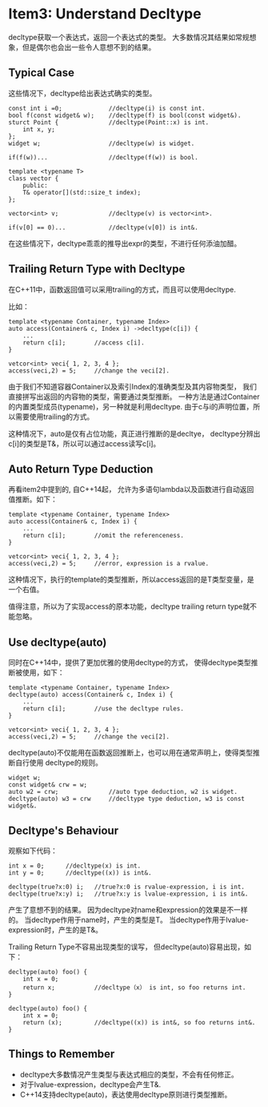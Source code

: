 # Item3: Understand Decltype

decltype获取一个表达式，返回一个表达式的类型。
大多数情况其结果如常规想象，但是偶尔也会出一些令人意想不到的结果。

## Typical Case

这些情况下，decltype给出表达式确实的类型。

    const int i =0;             //decltype(i) is const int.
    bool f(const widget& w);    //decltype(f) is bool(const widget&).
    sturct Point {              //decltype(Point::x) is int.
        int x, y;
    };
    widget w;                   //decltype(w) is widget.

    if(f(w))...                 //decltype(f(w)) is bool.

    template <typename T>
    class vector {
        public:
        T& operator[](std::size_t index);
    };

    vector<int> v;              //decltype(v) is vector<int>.

    if(v[0] == 0)...            //decltype(v[0]) is int&.

在这些情况下，decltype乖乖的推导出expr的类型，不进行任何添油加醋。

## Trailing Return Type with Decltype

在C++11中，函数返回值可以采用trailing的方式，而且可以使用decltype.

比如：

    template <typename Container, typename Index>
    auto access(Container& c, Index i) ->decltype(c[i]) {   
        ...
        return c[i];        //access c[i].
    }

    vetcor<int> veci{ 1, 2, 3, 4 };
    access(veci,2) = 5;     //change the veci[2].

由于我们不知道容器Container以及索引Index的准确类型及其内容物类型，
我们直接拼写出返回的内容物的类型，需要通过类型推断。
一种方法是通过Container的内置类型成员(typename)，另一种就是利用decltype.
由于c与i的声明位置，所以需要使用trailing的方式。

这种情况下，auto是仅有占位功能，真正进行推断的是decltye，
decltype分辨出c[i]的类型是T&，所以可以通过access读写c[i]。

## Auto Return Type Deduction

再看item2中提到的, 自C++14起，
允许为多语句lambda以及函数进行自动返回值推断。如下：

    template <typename Container, typename Index>
    auto access(Container& c, Index i) {   
        ...
        return c[i];        //omit the referenceness.
    }

    vetcor<int> veci{ 1, 2, 3, 4 };
    access(veci,2) = 5;     //error, expression is a rvalue.

这种情况下，执行的template的类型推断，所以access返回的是T类型变量，是一个右值。

值得注意，所以为了实现access的原本功能，decltype trailing return type就不能忽略。

## Use decltype(auto)

同时在C++14中，提供了更加优雅的使用decltype的方式，
使得decltype类型推断被使用，如下：

    template <typename Container, typename Index>
    decltype(auto) access(Container& c, Index i) {   
        ...
        return c[i];        //use the decltype rules.
    }

    vetcor<int> veci{ 1, 2, 3, 4 };
    access(veci,2) = 5;     //change the veci[2].

decltype(auto)不仅能用在函数返回推断上，也可以用在通常声明上，使得类型推断自行使用
decltype的规则。

    widget w;
    const widget& crw = w;
    auto w2 = crw;              //auto type deduction, w2 is widget.
    decltype(auto) w3 = crw     //decltype type deduction, w3 is const widget&.

## Decltype's Behaviour

观察如下代码：

    int x = 0;      //decltype(x) is int.
    int y = 0;      //decltype((x)) is int&.

    decltype(true?x:0) i;   //true?x:0 is rvalue-expression, i is int. 
    decltype(true?x:y) i;   //true?x:y is lvalue-expression, i is int&.


产生了意想不到的结果。
因为decltype对name和expression的效果是不一样的。
当decltype作用于name时，产生的类型是T。
当decltype作用于lvalue-expression时，产生的是T&。

Trailing Return Type不容易出现类型的误写，
但decltype(auto)容易出现，如下：

    decltype(auto) foo() {
        int x = 0;
        return x;           //decltype（x） is int, so foo returns int.
    }

    decltype(auto) foo() {
        int x = 0;
        return (x);         //decltype((x)) is int&, so foo returns int&.
    }



## Things to Remember

- decltype大多数情况产生类型与表达式相应的类型，不会有任何修正。
- 对于lvalue-expression，decltype会产生T&.
- C++14支持decltype(auto)，表达使用decltype原则进行类型推断。
